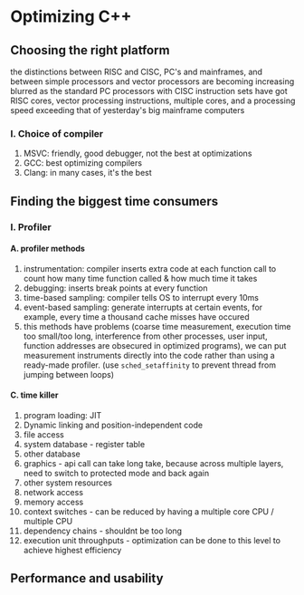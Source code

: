 # Optimizing C++
## Choosing the right platform
the distinctions between RISC and CISC, PC's and mainframes, and between simple processors and vector processors are becoming increasing blurred as the standard PC processors with CISC instruction sets have got RISC cores, vector processing instructions, multiple cores, and a processing speed exceeding that of yesterday's big mainframe computers
### I. Choice of compiler
1. MSVC: friendly, good debugger, not the best at optimizations
2. GCC: best optimizing compilers
3. Clang: in many cases, it's the best
## Finding the biggest time consumers
### I. Profiler
#### A. profiler methods
1. instrumentation: compiler inserts extra code at each function call to count how many time function called & how much time it takes
2. debugging: inserts break points at every function
3. time-based sampling: compiler tells OS to interrupt every 10ms
4. event-based sampling: generate interrupts at certain events, for example, every time a thousand cache misses have occured
5. this methods have problems (coarse time measurement, execution time too small/too long, interference from other processes, user input, function addresses are obsecured in optimized programs), we can put measurement instruments directly into the code rather than using a ready-made profiler. (use `sched_setaffinity` to prevent thread from jumping between loops)
#### C. time killer
1. program loading: JIT
2. Dynamic linking and position-independent code
3. file access
4. system database - register table
5. other database
6. graphics - api call can take long take, because across multiple layers, need to switch to protected mode and back again
7. other system resources
8. network access
9. memory access
10. context switches - can be reduced by having a multiple core CPU / multiple CPU
11. dependency chains - shouldnt be too long
12. execution unit throughputs - optimization can be done to this level to achieve highest efficiency
## Performance and usability

